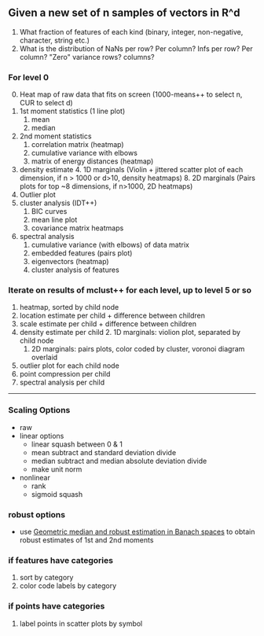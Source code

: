 ## Given a new set of n samples of vectors in R^d

1. What fraction of features of each kind (binary, integer, non-negative, character, string etc.)
2. What is the distribution of NaNs per row? Per column? Infs per row? Per column? "Zero" variance rows? columns?


### For level 0

0. Heat map of raw data that fits on screen (1000-means++ to select n, CUR to select d)
1. 1st moment statistics (1 line plot)
    1. mean 
    2. median 
2. 2nd moment statistics
    1. correlation matrix (heatmap)
    1. cumulative variance with elbows
    1. matrix of energy distances (heatmap)
3. density estimate
    4. 1D marginals (Violin + jittered scatter plot of each dimension,  if n > 1000 or d>10, density heatmaps)
    8. 2D marginals (Pairs plots for top ~8 dimensions, if n>1000, 2D heatmaps)
4. Outlier plot 
5. cluster analysis (IDT++)
    1. BIC curves
    1. mean line plot
    1. covariance matrix heatmaps
6. spectral analysis
    1. cumulative variance (with elbows) of data matrix
    1. embedded features (pairs plot)
    1. eigenvectors (heatmap)
    1. cluster analysis of features


### Iterate on results of mclust++ for each level, up to level 5 or so

1. heatmap, sorted by child node
1. location estimate per child + difference between children
1. scale estimate per child + difference between children
1. density estimate per child
    2. 1D marginals: violion plot, separated by child node
    1. 2D marginals: pairs plots, color coded by cluster, voronoi diagram overlaid
1. outlier plot for each child node
1. point compression per child
1. spectral analysis per child



----


### Scaling Options

- raw
- linear options
    - linear squash between 0 & 1
    - mean subtract and standard deviation divide
    - median subtract and median absolute deviation divide
    - make unit norm
- nonlinear
    - rank
    - sigmoid squash
    
### robust options

- use [Geometric median and robust estimation in Banach spaces](http://projecteuclid.org/euclid.bj/1438777595) to obtain robust estimates of 1st and 2nd moments

### if features have categories

1. sort by category
2. color code labels by category

### if points have categories

1. label points in scatter plots by symbol

